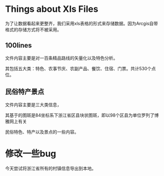 # Things about Xls Files

为了让数据看起来更整齐，我们采用xls表格的形式来存储数据。因为Arcgis自带格式的存储方式将不被采用。



## 100lines

文件内容主要是对一百条精品路线的矢量化以及特色分析。

其包括五大类：特色、农事节庆、农副产品、餐饮、住宿、门票。共计530个点位。



## 民俗特产景点

文件内容主要是三大类信息，

其基于的图斑是84坐标系下浙江省区县块状图斑，即以98个区县为单位罗列了博雅网上有关

民俗特色、特产以及景点的一些内容。



# 修改一些bug

今天尝试将浙江省所有的村镇信息导出到本地。